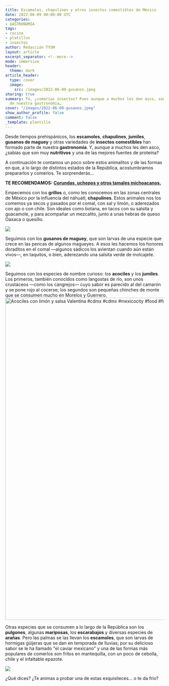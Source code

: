```yaml
---
title: Escamoles, chapulines y otros insectos comestibles de México
date: 2022-06-09 00:00:00 UTC
categories:
- GASTRONOMIA
tags:
- cocina
- platillos
- insectos
author: Redacción TYSM
layout: article
excerpt_separator: <!--more-->
mode: immersive
header:
  theme: dark
article_header:
  type: cover
  image:
    src: /images/2022-06-09-gusanos.jpeg
sharing: true
summary: Tú, ¿comerías insectos? Pues aunque a muchos les den asco, son parte esencial
  de nuestra gastronomía…
cover: "/images/2022-06-09-gusanos.jpeg"
show_author_profile: false
comment: false
_template: plantilla
---
```







Desde tiempos prehispánicos, los **escamoles**, **chapulines**, **jumiles**, **gusanos de maguey** y otras variedades de **insectos** **comestibles** han formado parte de nuestra **gastronomía**. Y, aunque a muchos les den asco, ¿sabías que son muy **nutritivos** y una de las mejores fuentes de proteína?

A continuación te contamos un poco sobre estos animalitos y de las formas en que, a lo largo de distintos estados de la República, acostumbramos prepararlos y comerlos. Te sorprenderás…

**TE RECOMENDAMOS:** [**Corundas, uchepos y otros tamales michoacanos.**](https://blog.tonoysumariachi.com/gastronomia/2022/09/06/corundas-uchepos-y-otros-tamales-michoacanos.html)

Empecemos con los **grillos** o, como les conocemos en las zonas centrales de México por la influencia del náhuatl, **chapulines**. Estos animales nos los comemos ya secos y pasados por el comal, con sal y limón, o aderezados con ajo o con chile. Son ideales como botana, en tacos con su salsita y guacamole, y para acompañar un mezcalito, junto a unas hebras de queso Oaxaca o quesillo.

![](https://upload.wikimedia.org/wikipedia/commons/8/88/Chapulines.001.jpg)

Seguimos con los **gusanos de maguey**, que son larvas de una especie que crece en las pencas de algunos magueyes. A esos les hacemos los honores doraditos en el comal —algunos sádicos los avientan cuando aún están vivos—, en taquitos, o bien, aderezando una salsita verde de molcajete.

![](https://upload.wikimedia.org/wikipedia/commons/d/d2/Gusanos.jpg)

Seguimos con los especies de nombre curioso: los **acociles** y los **jumiles**. Los primeros, también conocidos como langostas de río, son unos crustáceos —como los cangrejos— cuyo sabor es parecido al del camarón y se pone rojo al cocerse; los segundos son pequeñas chinches de monte que se consumen mucho en Morelos y Guerrero.
<a data-flickr-embed="true" href="https://www.flickr.com/photos/romantm/33846350340" title="Acociles con limón y salsa Valentina #cdmx #cdmx #mexicocity #food #foodporn"><img src="https://live.staticflickr.com/2830/33846350340_93d1a0efc5_b.jpg" width="1024" height="1024" alt="Acociles con limón y salsa Valentina #cdmx #cdmx #mexicocity #food #foodporn"></a><script async src="//embedr.flickr.com/assets/client-code.js" charset="utf-8"></script>

Otras especies que se consumen a lo largo de la República son los **pulgones**, algunas **mariposas**, los **escarabajos** y diversas especies de **arañas**. Pero las palmas se las llevan los **escamoles**, que son larvas de hormigas güijeras que se dan en temporada de lluvias; por su delicioso sabor se le ha llamado "el caviar mexicano" y una de las formas más populares de comerlos son fritos en mantequilla, con un poco de cebolla, chile y el infaltable epazote.

![](https://upload.wikimedia.org/wikipedia/commons/thumb/c/c0/Escamoles.jpg/1024px-Escamoles.jpg)

¿Qué dices? ¿Te animas a probar una de estas exquisiteces… o te da frío?
